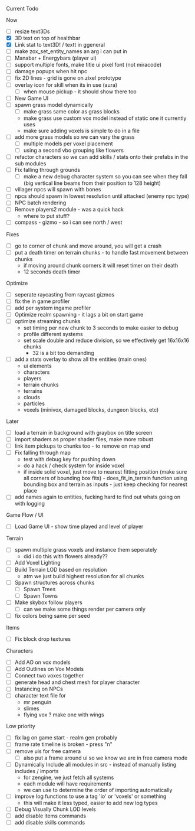 Current Todo

Now
- [ ] resize text3Ds
- [x] 3D text on top of healthbar
- [x] Link stat to text3D! / textt  in ggeneral
- [ ] make zox_set_entity_names an arg i can put in
- [ ] Manabar + Energybars (player ui)
- [ ] support multiple fonts, make title ui pixel font (not miracode)
- [ ] damage popups when hit npc
- [ ] fix 2D lines - grid is gone on zixel prototype
- [ ] overlay icon for skill when its in use (aura)
    - [ ] when mouse pickup - it should show there too
- [ ] New Game UI
- [ ] spawn grass model dynamically
    - [ ] make grass same color as grass blocks
    - make grass use custom vox model instead of static one it currently uses
    - make sure adding voxels is simple to do in a file
- [ ] add more grass models so we can vary the grass
    - [ ] multiple models per voxel placement
    - [ ] using a second vbo grouping like flowers
- [ ] refactor characters so we can add skills / stats onto their prefabs in the sub modules
- [ ] Fix falling through grounds
    - [ ] make a new debug character system so you can see when they fall (big vertical line beams from their position to 128 height)
- [ ] villager npcs will spawn with bones
- [ ] npcs should spawn in lowest resolution until attacked (enemy npc type)
- [ ] NPC batch rendering
- [ ] Remove players2 module - was a quick hack
    - where to put stuff?
- [ ] compass - gizmo - so i can see north / west

Fixes
- [ ] go to corner of chunk and move around, you will get a crash
- [ ] put a death timer on terrain chunks - to handle fast movement between chunks
    - if moving around chunk corners it will reset timer on their death
    - 12 seconds death timer

Optimize
- [ ] seperate raycasting from raycast gizmos
- [ ] fix the in game profiler
- [ ] add per system ingame profiler
- [ ] Optimize realm spawning - it lags a bit on start game
- [ ] optimize streaming chunks
    - set timing per new chunk to 3 seconds to make easier to debug
    - profile different systems
    - set scale double and reduce division, so we effectively get 16x16x16 chunks
        - 32 is a bit too demanding
- [ ] add a stats overlay to show all the entities (main ones)
    - ui elements
    - characters
    - players
    - terrain chunks
    - terrains
    - clouds
    - particles
    - voxels (minivox, damaged blocks, dungeon blocks, etc)

Later
- [ ] load a terrain in background with graybox on title screen
- [ ] import shaders as proper shader files, make more robust
- [ ] link item pickups to chunks too - to remove on map end
- [ ] Fix falling through map
    - test with debug key for pushing down
    - do a hack / check system for inside voxel
    - if inside solid voxel, just move to nearest fitting position (make sure all corners of bounding box fits) - does_fit_in_terrain function using bounding box and terrain as inputs - just keep checking for nearest place
- [ ] add names again to entities, fucking hard to find out whats going on with logging

Game Flow / UI
- [ ] Load Game UI - show time played and level of player

Terrain
- [ ] spawn multiple grass voxels and instance them seperately
    - did i do this with flowers already??
- [ ] Add Voxel Lighting
- [ ] Build Terrain LOD based on resolution
    - atm we just build highest resolution for all chunks
- [ ] Spawn structures across chunks
    - [ ] Spawn Trees
    - [ ] Spawn Towns
- [ ] Make skybox follow players
    - [ ] can we make some things render per camera only
- [ ] fix colors being same per seed

Items
- [ ] Fix block drop textures

Characters
- [ ] Add AO on vox models
- [ ] Add Outlines on Vox Models
- [ ] Connect two voxes together
- [ ] generate head and chest mesh for player character
- [ ] Instancing on NPCs
- [ ] character text file for
    - mr penguin
    - slimes
    - flying vox ? make one with wings

Low priority
- [ ] fix lag on game start - realm gen probably
- [ ] frame rate timeline is broken - press "n"
- [ ] remove uis for free camera
    - [ ] also put a frame around ui so we know we are in free camera mode
- [ ] Dynamically Include all modules in src - instead of manually listing includes / imports
    - for zengine, we just fetch all systems
    - each module will have requirements
    - we can use to determine the order of importing automatically
- [ ] improve log functions to use a tag 'io' or 'voxels' or something
    - this will make it less typed, easier to add new log types
- [ ] Debug Visually Chunk LOD levels
- [ ] add disable items commands
- [ ] add disable skills commands